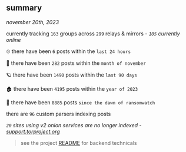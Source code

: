 
## summary
_november 20th, 2023_

currently tracking `163` groups across `299` relays & mirrors - _`105` currently online_

⏲ there have been `6` posts within the `last 24 hours`

🦈 there have been `282` posts within the `month of november`

🪐 there have been `1490` posts within the `last 90 days`

🏚 there have been `4195` posts within the `year of 2023`

🦕 there have been `8885` posts `since the dawn of ransomwatch`

there are `96` custom parsers indexing posts

_`20` sites using v2 onion services are no longer indexed - [support.torproject.org](https://support.torproject.org/onionservices/v2-deprecation/)_

> see the project [README](https://github.com/joshhighet/ransomwatch#ransomwatch--) for backend technicals
